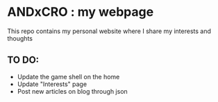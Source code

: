 # ANDxCRO : my webpage
This repo contains my personal website where I share my interests and thoughts
## TO DO:
- Update the game shell on the home
- Update "Interests" page
- Post new articles on blog through json

